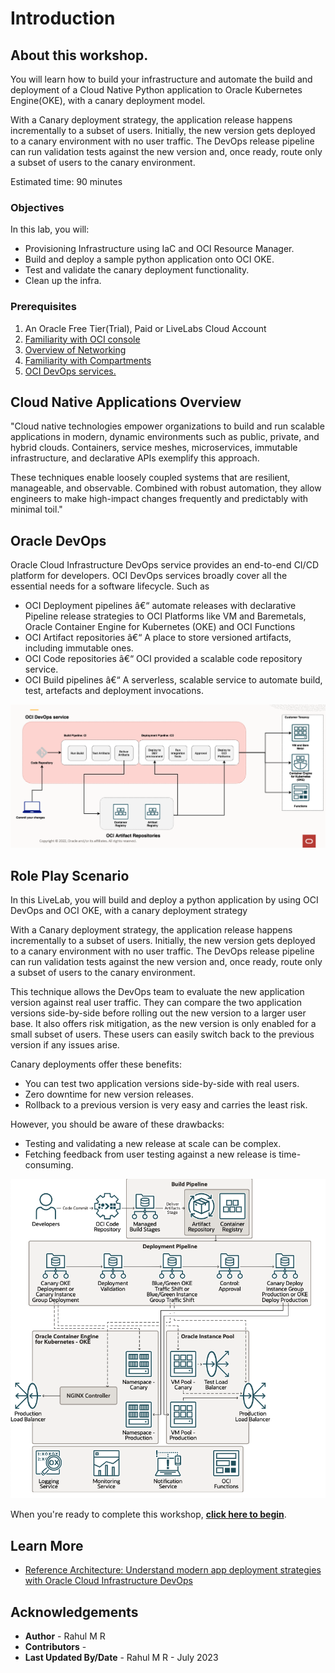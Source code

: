 
# Introduction

## About this workshop.

You will learn how to build your infrastructure and automate the build and deployment of a Cloud Native Python application to Oracle Kubernetes Engine(OKE), with a canary deployment model.

With a Canary deployment strategy, the application release happens incrementally to a subset of users. Initially, the new version gets deployed to a canary environment with no user traffic. The DevOps release pipeline can run validation tests against the new version and, once ready, route only a subset of users to the canary environment.

Estimated time: 90 minutes

### Objectives

In this lab, you will:

* Provisioning Infrastructure using IaC and OCI Resource Manager.
* Build and deploy a sample python application onto OCI OKE.
* Test and validate the canary deployment functionality.
* Clean up the infra.

### Prerequisites

1. An Oracle Free Tier(Trial), Paid or LiveLabs Cloud Account
1. [Familiarity with OCI console](https://docs.us-phoenix-1.oraclecloud.com/Content/GSG/Concepts/console.htm)
1. [Overview of Networking](https://docs.us-phoenix-1.oraclecloud.com/Content/Network/Concepts/overview.htm)
1. [Familiarity with Compartments](https://docs.us-phoenix-1.oraclecloud.com/Content/GSG/Concepts/concepts.htm)
1. [OCI DevOps services.](https://docs.oracle.com/en-us/iaas/Content/devops/using/home.htm)


## Cloud Native Applications Overview


"Cloud native technologies empower organizations to build and run scalable applications in modern, dynamic environments such as public, private, and hybrid clouds. Containers, service meshes, microservices, immutable infrastructure, and declarative APIs exemplify this approach.

These techniques enable loosely coupled systems that are resilient, manageable, and observable. Combined with robust automation, they allow engineers to make high-impact changes frequently and predictably with minimal toil."


## Oracle DevOps

Oracle Cloud Infrastructure DevOps service provides an end-to-end CI/CD platform for developers. OCI DevOps services broadly cover all the essential needs for a software lifecycle. Such as

- OCI Deployment pipelines  â€“ automate releases with declarative Pipeline release strategies to OCI Platforms like VM and Baremetals, Oracle Container Engine for Kubernetes (OKE) and OCI Functions
- OCI Artifact repositories â€“ A place to store versioned artifacts, including immutable ones.
- OCI Code repositories â€“ OCI provided a scalable code repository service.
- OCI Build pipelines â€“ A serverless, scalable service to automate build, test, artefacts and deployment invocations.


![](images/oci-devops.png)


## Role Play Scenario

In this LiveLab, you will build and deploy a python application by using OCI DevOps and OCI OKE, with a canary deployment strategy

With a Canary deployment strategy, the application release happens incrementally to a subset of users. Initially, the new version gets deployed to a canary environment with no user traffic. The DevOps release pipeline can run validation tests against the new version and, once ready, route only a subset of users to the canary environment.

This technique allows the DevOps team to evaluate the new application version against real user traffic. They can compare the two application versions side-by-side before rolling out the new version to a larger user base. It also offers risk mitigation, as the new version is only enabled for a small subset of users. These users can easily switch back to the previous version if any issues arise.

Canary deployments offer these benefits:
- You can test two application versions side-by-side with real users.
- Zero downtime for new version releases.
- Rollback to a previous version is very easy and carries the least risk.

However, you should be aware of these drawbacks:

- Testing and validating a new release at scale can be complex.
- Fetching feedback from user testing against a new release is time-consuming.

![](images/oci-canary-oke-ref-arch.png)



When you're ready to complete this workshop, **[click here to begin](https://apexapps.oracle.com/pls/apex/r/dbpm/livelabs/view-workshop?wid=3324&clear=RR,180&session=3406880949228)**.


## Learn More

* [Reference Architecture: Understand modern app deployment strategies with Oracle Cloud Infrastructure DevOps ](https://docs.oracle.com/en/solutions/mod-app-deploy-strategies-oci/index.html)


## Acknowledgements

* **Author** - Rahul M R
* **Contributors** -
* **Last Updated By/Date** - Rahul M R - July 2023
